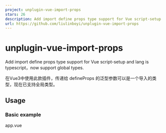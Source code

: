 ```yaml
---
project: unplugin-vue-import-props
stars: 26
description: Add import define props type support for Vue script-setup and lang is typescript 在Vue3中使用此款插件，传递给 defineProps 的泛型参数可以是一个导入的类型
url: https://github.com/liulinboyi/unplugin-vue-import-props
---
```


unplugin-vue-import-props
=========================

Add import define props type support for Vue script-setup and lang is typescript，now support global types.

在Vue3中使用此款插件，传递给 defineProps 的泛型参数可以是一个导入的类型，现在已支持全局类型。

Usage
-----

### Basic example

app.vue

<script setup lang="ts">
import { Test } from "./app";
defineProps<Test\>();
</script\>

app.ts

export interface Test {
  name: string
}

Output

<script setup lang="ts">
import { } from "./app";
defineProps<{name:string;}>();
</script\>

app.vue

<script setup lang="ts">
import { Foo as Test } from "./app";
defineProps<Test\>();
</script\>

app.ts

export interface Foo {
  name: string
}

Output

<script setup lang="ts">
import { } from "./app";
defineProps<{name:string;}>();
</script\>

Installation
------------

npm i unplugin-vue-import-props -D

If you want use `typeRoot` to set global types path, please add configPath like:

// vite.config.ts
import ImportProps from 'unplugin-vue-import-props/vite'
import Vue from '@vitejs/plugin-vue'
import { resolve } from 'path'

export default defineConfig({
  plugins: \[Vue(), ImportProps({
      configPath: resolve(\_\_dirname, './tsconfig.json')
  })\],
})

now you can use global types.

Vite  

// vite.config.ts
import ImportProps from 'unplugin-vue-import-props/vite'
import Vue from '@vitejs/plugin-vue'

export default defineConfig({
  plugins: \[Vue(), ImportProps()\],
})

  

Rollup  

// rollup.config.js
import ImportProps from 'unplugin-vue-import-props/rollup'

export default {
  plugins: \[ImportProps()\], // Must be before Vue plugin!
}

  

esbuild  

// esbuild.config.js
import { build } from 'esbuild'

build({
  plugins: \[
    require('unplugin-vue-import-props/esbuild')(), // Must be before Vue plugin!
  \],
})

  

Webpack  

// webpack.config.js
module.exports \= {
  /\* ... \*/
  plugins: \[require('unplugin-vue-import-props/webpack')()\],
}

  

Vue CLI  

// vue.config.js
module.exports \= {
  configureWebpack: {
    plugins: \[require('unplugin-vue-import-props/webpack')()\],
  },
}

  

#### TypeScript Support

// tsconfig.json
{
  "compilerOptions": {
    // ...
    "types": \["unplugin-vue-import-props" /\* ... \*/\]
  }
}

#### Related articles

https://www.yuque.com/docs/share/4bd70f56-a3e2-4296-843c-08550288c70f?#

Plugin Template: unplugin-vue-macros

> With great appreciation to this project unplugin-vue-macros and its owners 三咲智子 and contributors, this project was created using this project as a template

